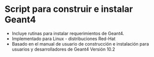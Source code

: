 # Script para construir e instalar Geant4
 - Incluye rutinas para instalar requerimientos de Geant4.
 - Implementado para Linux  - distribuciones Red-Hat
 - Basado en el manual de usuario de construcción e instalación 
   para usuarios y desarrolladores de Geant4 Versión 10.2  
